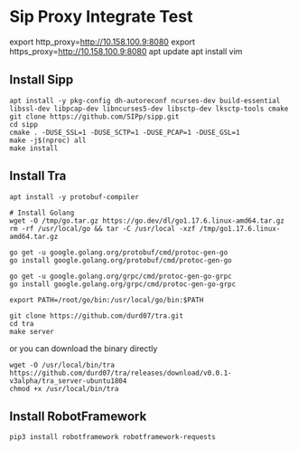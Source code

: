 # Sip Proxy Integrate Test

export http_proxy=http://10.158.100.9:8080
export https_proxy=http://10.158.100.9:8080
apt update
apt install vim

## Install Sipp
```
apt install -y pkg-config dh-autoreconf ncurses-dev build-essential libssl-dev libpcap-dev libncurses5-dev libsctp-dev lksctp-tools cmake
git clone https://github.com/SIPp/sipp.git
cd sipp
cmake . -DUSE_SSL=1 -DUSE_SCTP=1 -DUSE_PCAP=1 -DUSE_GSL=1
make -j$(nproc) all
make install
```

## Install Tra
```
apt install -y protobuf-compiler

# Install Golang
wget -O /tmp/go.tar.gz https://go.dev/dl/go1.17.6.linux-amd64.tar.gz
rm -rf /usr/local/go && tar -C /usr/local -xzf /tmp/go1.17.6.linux-amd64.tar.gz

go get -u google.golang.org/protobuf/cmd/protoc-gen-go
go install google.golang.org/protobuf/cmd/protoc-gen-go

go get -u google.golang.org/grpc/cmd/protoc-gen-go-grpc
go install google.golang.org/grpc/cmd/protoc-gen-go-grpc

export PATH=/root/go/bin:/usr/local/go/bin:$PATH

git clone https://github.com/durd07/tra.git
cd tra
make server
```

or you can download the binary directly
```
wget -O /usr/local/bin/tra https://github.com/durd07/tra/releases/download/v0.0.1-v3alpha/tra_server-ubuntu1804
chmod +x /usr/local/bin/tra
```

## Install RobotFramework
```
pip3 install robotframework robotframework-requests
```
